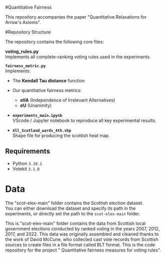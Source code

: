 #Quantitative Fairness

This repository accompanies the paper "Quantitative Relaxations for Arrow's Axioms".

#Repository Structure

The repository contains the following core files:

**voting_rules.py**  
  Implements all complete-ranking voting rules used in the experiments.

**`fairness_metric.py`**  
  Implements:
  - The **Kendall Tau distance** function  
  - Our quantitative fairness metrics:
    - **σIIA** (Independence of Irrelevant Alternatives)
    - **σU** (Unanimity)

- **`experiments_main.ipynb`**  
 VScode / Jupyter notebook to reproduce all key experimental results.

- **`All_Scotland_wards_4th.shp`**  
   Shape file for producing the scottish heat map.



## Requirements

- Python `3.10.1`
- Votekit `3.1.0`

# Data

The "scot-elex-main" folder contains the Scottish election dataset.  
You can either download the dataset and specify its path in the experiments, or directly set the path to the `scot-elex-main` folder.

This is "scot-elex-main" folder contains the data from Scottish local government elections conducted by ranked voting in the years 2007, 2012, 2017, and 2022. This data was originally assembled and cleaned thanks to the work of David McCune, who collected cast vote records from Scottish sources to create files in a file format called BLT format.
This is the code repository for the project " Quantitative fairness measures for voting rules".

